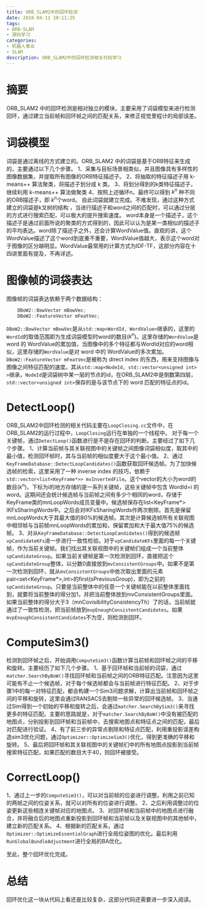 ```yaml
---
title: ORB_SLAM2中的回环检测
date: 2018-04-11 10:11:25
tags:
- ORB-SLAM
- 源码学习
categories:
- 机器人事业
- SLAM
description: ORB_SLAM2中的回环检测相关代码学习
---
```

<!-- more -->

# 摘要
ORB_SLAM2 中的回环检测是相对独立的模块，主要采用了词袋模型来进行检测回环，通过建立当前帧和回环帧之间的匹配关系，来修正视觉里程计的局部误差。

# 词袋模型
词袋是通过离线的方式建立的。ORB_SLAM2 中的词袋是基于ORB特征来生成的，主要通过以下几个步骤。
1、采集与目标场景相类似，并且图像具有多样性的图像数据集，并提取所有图像的ORB特征描述子。
2、将抽取的特征描述子用 k-means++ 算法聚类，将描述子划分成 k 类。 
3、将划分得到的k类特征描述子，继续利用 k-means++ 算法做聚类 
4、按照上述循环n，最终可以得到 $k^n$ 种不同的ORB描述子，即 $k^n$个word。
自此词袋就建立完成。不难发现，通过这种方式建立的词袋是k叉树的结构 ，当进行描述子和word之间的匹配时，可以通过分层的方式进行搜索匹配，可以极大的提升搜索速度。
word本身是一个描述子，这个描述子是通过前面所说的聚类的方式得到的，因此可以认为是某一类相似的描述子的平均表达。word除了描述子之外，还会计算WordValue值。直观的讲，这个WordValue描述了这个word到底重不重要，WordValue值越大，表示这个word对于图像的区分越明显。WordValue最常用的计算方式为IDF-TF，这部分内容在十四讲里面有提及，不再详述。

# 图像帧的词袋表达
图像帧的词袋表达依赖于两个数据结构：
```c++
    DBoW2::BowVector mBowVec;
    DBoW2::FeatureVector mFeatVec;
```
`DBoW2::BowVector mBowVec`是从`std::map<WordId, WordValue>`继承的，这里的`WordId`的取值范围即为生成词袋模型时word的数目($k^n$)。这里存储的`WordValue`是 word 的 WordValue的累加值，当图像中的多个特征都与WordId对应的word相似，这里存储的`WordValue`是对 word 中的 WordValue的多次累加。
`DBoW2::FeatureVector mFeatVec`是被称为 direct index 的东西，用来支持图像与图像之间特征匹配的速度。其从`std::map<NodeId, std::vector<unsigned int> >`继承，`NodeId`是词袋树中某一层的节点的id，在ORB_SLAM2中是倒数第四层，`std::vector<unsigned int>`保存的是与该节点下的 word 匹配的特征点的id。

# DetectLoop()

ORB_SLAM2中回环检测的相关代码主要在`LoopClosing.cc`文件中，在ORB_SLAM2的运行过程中，`LoopClosing`运行在单独的一个线程中。
对于每一个关键帧，通过`DetectLoop()`函数进行是不是存在回环的判断。主要经过了如下几个步骤。
1、计算当前帧与其关联视图中的关键帧之间图像词袋相似度，取其中的最小值，检测回环帧时，其与当前帧的相似度要大于这个最小值。
2、通过`KeyFrameDatabase::DetectLoopCandidates()`函数获取回环候选帧。为了加快候选帧的检索，这里采用了一种 inverse index 的技巧，依赖于`std::vector<list<KeyFrame*>> mvInvertedFile`。这个vector的大小为word的数目($k^n$)，下标为i的地方存储的是一系列关键帧，这些关键帧中包含 WordId=i 的 word。这期间还会统计候选帧与当前帧之间有多少个相同的word，存储于KeyFrame类的mnLoopWords成员变量中。候选帧保存在list<KeyFrame*> lKFsSharingWords中。之后会对lKFsSharingWords作两次剔除。首先是保留mnLoopWords大于其最大值的80%的候选帧。其次是计算候选帧所有关联视图中相邻帧与当前帧mnLoopWords的累加和，保留累加和大于最大值75%的候选帧。
3、对从`KeyFrameDatabase::DetectLoopCandidates()`得到的候选帧`vpCandidateKFs`进一步进行一致性检验。对于`vpCandidateKFs`里面的每一个关键帧，作为当前关键帧。我们找出其关联视图中的关键帧们组成一个当前整体`spCandidateGroup`。如果当前关键帧是第一次检测到回环，直接把这个`spCandidateGroup`整体，以分数0直接放到`mvConsistentGroups`中。如果不是第一次检测到回环，就从`mvConsistentGroups`中依次取出里面的元素pair<set<KeyFrame*>,int>的first(sPreviousGroup)，即为之前的`spCandidateGroup`。只要是当前整体中的任意一个关键帧能在以前整体里面找到，就要将当前整体的得分加1，并把当前整体放到mvConsistentGroups里面。如果当前整体的得分大于3（mnCovisibilityConsistencyTh）了的话，当前帧就通过了一致性检测，把当前帧放到`mvpEnoughConsistentCandidates`。如果`mvpEnoughConsistentCandidates`不为空，则检测到回环。

# ComputeSim3()
检测到回环帧之后，开始调用`ComputeSim3()`函数计算当前帧和回环帧之间的平移和旋转。主要经历了如下几个步骤。
1、基于回环帧和当前帧的词袋，通过`matcher.SearchByBoW()`寻找回环帧和当前帧之间的ORB特征匹配。注意因为这里可能有不止一个候选帧，对于每个候选帧都会与当前帧进行特征匹配。
2、对于步骤1中的每一对特征匹配，都会构建一个Sim3问题求解，计算出当前帧和回环帧之间的平移和旋转，这里会通过RANSACS去剔除一些异常的回环候选帧。
3、当通过Sim得到一个初始的平移和旋转之后，会通过`matcher.SearchBySim3()`来寻找更多的特征匹配。主要的思路就是，对于`matcher.SearchByBoW()`中没有被匹配的地图点，分别投影到回环帧和当前帧中，去搜索地图点和特征点之间的匹配，最后对匹配进行验证。
4、有了前三步的异常点剔除和特征点匹配，利用重投影误差构造sim3优化问题，通过`Optimizer::OptimizeSim3()`优化，得到更准确的平移和旋转。
5、最后把回环帧和其关联视图中的关键帧们中的所有地图点投影到当前帧搜索特征匹配，如果匹配的数目大于40，则回环被接受。

# CorrectLoop()
1、通过上一步的`ComputeSim3()`，可以对当前帧的位姿进行调整。利用之前已知的两帧之间的位姿关系，就可以对所有的位姿进行调整。
2、之后利用调整过的位姿更新这些相连关键帧对应的地图点。
3、对回环帧和当前帧中的地图点进行融合，并将融合后的地图点重新投影到回环帧和当前帧以及关联视图中的其他帧中，建立新的匹配关系。
4、根据新的匹配关系，通过`Optimizer::OptimizeEssentialGraph`进行全局位姿图的优化。最后利用`RunGlobalBundleAdjustment`进行全局的BA优化。

至此，整个回环优化完成。

# 总结
回环优化这一块从代码上看还是比较复杂，这部分代码还需要进一步深入阅读。












